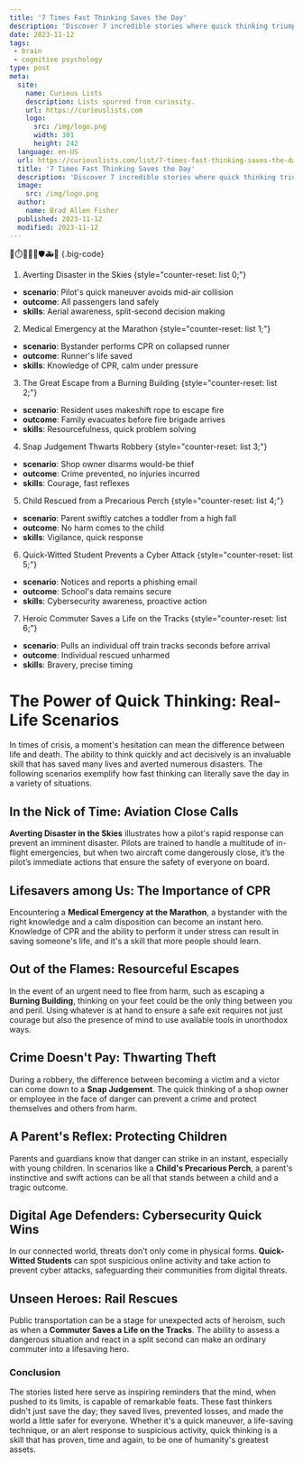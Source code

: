 ```yaml
---
title: '7 Times Fast Thinking Saves the Day'
description: 'Discover 7 incredible stories where quick thinking triumphs over adversity. A fascinating collection that showcases the power of curiosity and ingenuity.'
date: 2023-11-12
tags:
 - brain
 - cognitive psychology
type: post
meta:
  site:
    name: Curious Lists
    description: Lists spurred from curiosity.
    url: https://curiouslists.com
    logo:
      src: /img/logo.png
      width: 301
      height: 242
  language: en-US
  url: https://curiouslists.com/list/7-times-fast-thinking-saves-the-day
  title: '7 Times Fast Thinking Saves the Day'
  description: 'Discover 7 incredible stories where quick thinking triumphs over adversity. A fascinating collection that showcases the power of curiosity and ingenuity.'
  image:
    src: /img/logo.png
  author:
    name: Brad Allen Fisher
  published: 2023-11-12
  modified: 2023-11-12
---
```



🧠⏱️🚨🔥💭🛡️🚑👏 {.big-code}

1. Averting Disaster in the Skies {style="counter-reset: list 0;"}
  - **scenario**: Pilot's quick maneuver avoids mid-air collision
  - **outcome**: All passengers land safely
  - **skills**: Aerial awareness, split-second decision making

2. Medical Emergency at the Marathon {style="counter-reset: list 1;"}
  - **scenario**: Bystander performs CPR on collapsed runner
  - **outcome**: Runner's life saved
  - **skills**: Knowledge of CPR, calm under pressure

3. The Great Escape from a Burning Building {style="counter-reset: list 2;"}
  - **scenario**: Resident uses makeshift rope to escape fire
  - **outcome**: Family evacuates before fire brigade arrives
  - **skills**: Resourcefulness, quick problem solving

4. Snap Judgement Thwarts Robbery {style="counter-reset: list 3;"}
  - **scenario**: Shop owner disarms would-be thief
  - **outcome**: Crime prevented, no injuries incurred
  - **skills**: Courage, fast reflexes

5. Child Rescued from a Precarious Perch {style="counter-reset: list 4;"}
  - **scenario**: Parent swiftly catches a toddler from a high fall
  - **outcome**: No harm comes to the child
  - **skills**: Vigilance, quick response

6. Quick-Witted Student Prevents a Cyber Attack {style="counter-reset: list 5;"}
  - **scenario**: Notices and reports a phishing email
  - **outcome**: School's data remains secure
  - **skills**: Cybersecurity awareness, proactive action

7. Heroic Commuter Saves a Life on the Tracks {style="counter-reset: list 6;"}
  - **scenario**: Pulls an individual off train tracks seconds before arrival
  - **outcome**: Individual rescued unharmed
  - **skills**: Bravery, precise timing


# The Power of Quick Thinking: Real-Life Scenarios

In times of crisis, a moment's hesitation can mean the difference between life and death. The ability to think quickly and act decisively is an invaluable skill that has saved many lives and averted numerous disasters. The following scenarios exemplify how fast thinking can literally save the day in a variety of situations.

## In the Nick of Time: Aviation Close Calls

**Averting Disaster in the Skies** illustrates how a pilot's rapid response can prevent an imminent disaster. Pilots are trained to handle a multitude of in-flight emergencies, but when two aircraft come dangerously close, it’s the pilot’s immediate actions that ensure the safety of everyone on board.

## Lifesavers among Us: The Importance of CPR

Encountering a **Medical Emergency at the Marathon**, a bystander with the right knowledge and a calm disposition can become an instant hero. Knowledge of CPR and the ability to perform it under stress can result in saving someone's life, and it's a skill that more people should learn.

## Out of the Flames: Resourceful Escapes

In the event of an urgent need to flee from harm, such as escaping a **Burning Building**, thinking on your feet could be the only thing between you and peril. Using whatever is at hand to ensure a safe exit requires not just courage but also the presence of mind to use available tools in unorthodox ways.

## Crime Doesn't Pay: Thwarting Theft

During a robbery, the difference between becoming a victim and a victor can come down to a **Snap Judgement**. The quick thinking of a shop owner or employee in the face of danger can prevent a crime and protect themselves and others from harm.

## A Parent's Reflex: Protecting Children

Parents and guardians know that danger can strike in an instant, especially with young children. In scenarios like a **Child's Precarious Perch**, a parent's instinctive and swift actions can be all that stands between a child and a tragic outcome.

## Digital Age Defenders: Cybersecurity Quick Wins

In our connected world, threats don't only come in physical forms. **Quick-Witted Students** can spot suspicious online activity and take action to prevent cyber attacks, safeguarding their communities from digital threats.

## Unseen Heroes: Rail Rescues

Public transportation can be a stage for unexpected acts of heroism, such as when a **Commuter Saves a Life on the Tracks**. The ability to assess a dangerous situation and react in a split second can make an ordinary commuter into a lifesaving hero.

### Conclusion

The stories listed here serve as inspiring reminders that the mind, when pushed to its limits, is capable of remarkable feats. These fast thinkers didn't just save the day; they saved lives, prevented losses, and made the world a little safer for everyone. Whether it's a quick maneuver, a life-saving technique, or an alert response to suspicious activity, quick thinking is a skill that has proven, time and again, to be one of humanity's greatest assets.